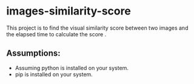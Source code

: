 # images-similarity-score
This project is to find the visual similarity score between two images and the elapsed time to calculate the score . 

<h2> Assumptions: </h2>

* Assuming python is installed on your system.
* pip is installed on your system.
